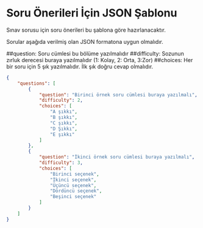 # Soru Önerileri İçin JSON Şablonu
Sınav sorusu için soru önerileri bu şablona göre hazırlanacaktır.

Sorular aşağıda verilmiş olan JSON formatona uygun olmalıdır. 

##question: Soru cümlesi bu bölüme yazılmalıdır
##difficulty: Sozunun zırluk derecesi buraya yazılmalıdır (1: Kolay, 2: Orta, 3:Zor)
##choices: Her bir soru için 5 şık yazılmalıdır. İlk şık doğru cevap olmalıdır.




```json
{
    "questions": [
        {
            "question": "Birinci örnek soru cümlesi buraya yazılmalı",
            "difficulty": 2,
            "choices": [
                "A şıkkı",
                "B şıkkı",
                "C şıkkı",
                "D Şıkkı",
                "E şıkkı"
            ]
        },
        {
            "question": "İkinci örnek soru cümlesi buraya yazılmalı",
            "difficulty": 3,
            "choices": [
                "Birinci seçenek",
                "İkinci seçenek",
                "Üçüncü seçenek",
                "Dördüncü seçenek",
                "Beşinci seçenek"
            ]
        }
    ]
}
```

